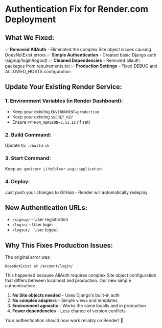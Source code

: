 # Authentication Fix for Render.com Deployment

## What We Fixed:

✅ **Removed AllAuth** - Eliminated the complex Site object issues causing DoesNotExist errors
✅ **Simple Authentication** - Created basic Django auth (signup/login/logout)
✅ **Cleaned Dependencies** - Removed allauth packages from requirements.txt
✅ **Production Settings** - Fixed DEBUG and ALLOWED_HOSTS configuration

## Update Your Existing Render Service:

### 1. Environment Variables (in Render Dashboard):
- Keep your existing `ENVIRONMENT=production`
- Keep your existing `SECRET_KEY`
- Ensure `PYTHON_VERSION=3.11.11` (if set)

### 2. Build Command:
Update to: `./build.sh`

### 3. Start Command: 
Keep as: `gunicorn LifeSolver.wsgi:application`

### 4. Deploy:
Just push your changes to GitHub - Render will automatically redeploy

## New Authentication URLs:
- `/signup/` - User registration
- `/login/` - User login  
- `/logout/` - User logout

## Why This Fixes Production Issues:

The original error was:
```
DoesNotExist at /account/login/
```

This happened because AllAuth requires complex Site object configuration that differs between localhost and production. Our new simple authentication:

1. **No Site objects needed** - Uses Django's built-in auth
2. **No complex adapters** - Simple views and templates
3. **Environment agnostic** - Works the same locally and in production
4. **Fewer dependencies** - Less chance of version conflicts

Your authentication should now work reliably on Render! 🚀
